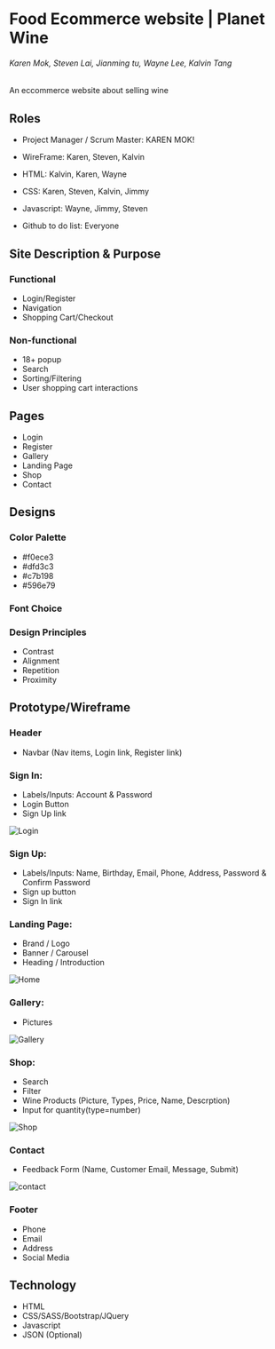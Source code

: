 # Food Ecommerce website | Planet Wine

###### Karen Mok, Steven Lai, Jianming tu, Wayne Lee, Kalvin Tang

An eccommerce website about selling wine

## Roles

-   Project Manager / Scrum Master: KAREN MOK!

-   WireFrame: Karen, Steven, Kalvin
-   HTML: Kalvin, Karen, Wayne
-   CSS: Karen, Steven, Kalvin, Jimmy
-   Javascript: Wayne, Jimmy, Steven

-   Github to do list: Everyone

## Site Description & Purpose

### Functional

-   Login/Register
-   Navigation
-   Shopping Cart/Checkout

### Non-functional

-   18+ popup
-   Search
-   Sorting/Filtering
-   User shopping cart interactions

## Pages

-   Login
-   Register
-   Gallery
-   Landing Page
-   Shop
-   Contact

## Designs

### Color Palette

-   #f0ece3
-   #dfd3c3
-   #c7b198
-   #596e79

### Font Choice

<!-- <link href="https://fonts.googleapis.com/css2?family=Cormorant:ital,wght@0,300;0,500;0,700;1,400&display=swap" rel="stylesheet"> -->

### Design Principles

-   Contrast
-   Alignment
-   Repetition
-   Proximity

## Prototype/Wireframe

### Header

-   Navbar (Nav items, Login link, Register link)

### Sign In:

-   Labels/Inputs: Account & Password
-   Login Button
-   Sign Up link

![Login](./img/login-img.png)

### Sign Up:

-   Labels/Inputs: Name, Birthday, Email, Phone, Address, Password & Confirm Password
-   Sign up button
-   Sign In link

### Landing Page:

-   Brand / Logo
-   Banner / Carousel
-   Heading / Introduction

![Home](./img/index-img.png)

### Gallery:

-   Pictures

![Gallery](./img/gallery-img.png)

### Shop:

-   Search
-   Filter
-   Wine Products (Picture, Types, Price, Name, Descrption)
-   Input for quantity(type=number)

![Shop](./img/shop-img.png)

### Contact

-   Feedback Form (Name, Customer Email, Message, Submit)

![contact](./img/contact-img.png)

### Footer

-   Phone
-   Email
-   Address
-   Social Media

## Technology

-   HTML
-   CSS/SASS/Bootstrap/JQuery
-   Javascript
-   JSON (Optional)
